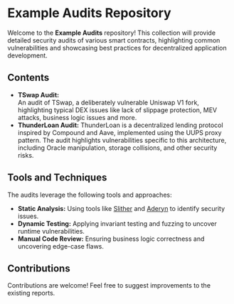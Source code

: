 # Example Audits Repository

Welcome to the **Example Audits** repository! This collection will provide detailed security audits of various smart contracts, highlighting common vulnerabilities and showcasing best practices for decentralized application development.

## Contents

- **TSwap Audit:**  
  An audit of TSwap, a deliberately vulnerable Uniswap V1 fork, highlighting typical DEX issues like lack of slippage protection, MEV attacks, business logic issues and more.
- **ThunderLoan Audit:**
  ThunderLoan is a decentralized lending protocol inspired by Compound and Aave, implemented using the UUPS proxy pattern. The audit highlights vulnerabilities specific to this architecture,     including Oracle manipulation, storage collisions, and other security risks.

## Tools and Techniques

The audits leverage the following tools and approaches:  
- **Static Analysis:** Using tools like [Slither](https://github.com/crytic/slither) and [Aderyn](https://github.com/Cyfrin/aderyn) to identify security issues.  
- **Dynamic Testing:** Applying invariant testing and fuzzing to uncover runtime vulnerabilities.  
- **Manual Code Review:** Ensuring business logic correctness and uncovering edge-case flaws.

## Contributions

Contributions are welcome! Feel free to suggest improvements to the existing reports.

